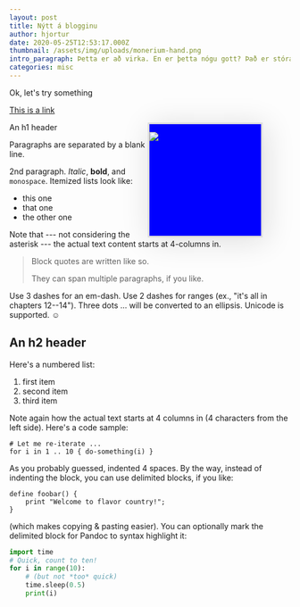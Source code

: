 ```yaml
---
layout: post
title: Nýtt á blogginu
author: hjortur
date: 2020-05-25T12:53:17.000Z
thumbnail: /assets/img/uploads/monerium-hand.png
intro_paragraph: Þetta er að virka. En er þetta nógu gott? Það er stóra spurningin
categories: misc
---
```

Ok, let's try something



<a href="#">This is a link</a>

<div style="float: right; width: 200px; height: 200px; background: blue; overflow: hidden; border: #ddd solid 3px; box-shadow: 5px 5px 50px #ddd; margin-right: 10%;">

![](/assets/img/uploads/screenshot-editor.jpg)

</div>







An h1 header

Paragraphs are separated by a blank line.

2nd paragraph. *Italic*, **bold**, and `monospace`. Itemized lists look like:

* this one
* that one
* the other one

Note that --- not considering the asterisk --- the actual text content starts at 4-columns in.

> Block quotes are written like so.
>
> They can span multiple paragraphs, if you like.

Use 3 dashes for an em-dash. Use 2 dashes for ranges (ex., "it's all in chapters 12--14"). Three dots ... will be converted to an ellipsis.
Unicode is supported. ☺

## An h2 header

Here's a numbered list:

1. first item
2. second item
3. third item

Note again how the actual text starts at 4 columns in (4 characters from the left side). Here's a code sample:

```
# Let me re-iterate ...
for i in 1 .. 10 { do-something(i) }
```

As you probably guessed, indented 4 spaces. By the way, instead of indenting the block, you can use delimited blocks, if you like:

```
define foobar() {
    print "Welcome to flavor country!";
}
```

(which makes copying & pasting easier). You can optionally mark the delimited block for Pandoc to syntax highlight it:

```python
import time
# Quick, count to ten!
for i in range(10):
    # (but not *too* quick)
    time.sleep(0.5)
    print(i)
```